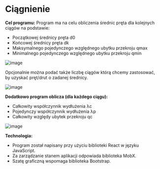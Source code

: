 # Ciągnienie

**Cel programu:**
Program ma na celu obliczenia średnic pręta dla kolejnych ciągów na podstawie:
- Początkowej średnicy pręta d0	
- Końcowej średnicy pręta dk
- Maksymalnego pojedynczego względnego ubytku przekroju qmax
- Minimalnego pojedynczego względnego ubytku przekroju qmin

![image](https://user-images.githubusercontent.com/48060008/70318746-0e3baa00-1821-11ea-8789-85ed548c6a82.png)

Opcjonalnie można podać także liczbę ciągów którą chcemy zastosować, by uzyskać pręt/drut o zadanej średnicy.


![image](https://user-images.githubusercontent.com/48060008/70319262-2c55da00-1822-11ea-9990-80284b484bd0.png)

**Dodatkowo program oblicza (dla każdego ciągu):**
- Całkowity współczynnik wydłużenia λc
- Pojedynczy współczynnik wydłużenia λp
- Całkowity względy ubytek przekroju qc

![image](https://user-images.githubusercontent.com/48060008/70319233-1a743700-1822-11ea-8395-78d85c1c2e3f.png)

**Technologia:**
- Program został napisany przy użyciu biblioteki React w języku JavaScript.
- Za zarządzanie stanem aplikacji odpowiada biblioteka MobX.
- Szatę graficzną wspomaga biblioteka Bootstrap.
